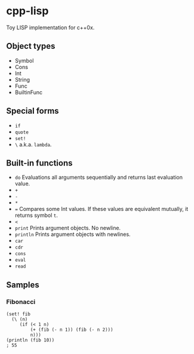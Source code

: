 # cpp-lisp
Toy LISP implementation for c++0x.

## Object types
- Symbol
- Cons
- Int
- String
- Func
- BuiltinFunc

## Special forms
- `if`
- `quote`
- `set!`
- `\` a.k.a. `lambda`.

## Built-in functions
- `do` Evaluations all arguments sequentially and returns last evaluation value.
- `+`
- `-`
- `*`
- `=` Compares some Int values. If these values are equivalent mutually, it returns symbol `t`.
- `<`
- `print` Prints argument objects. No newline.
- `println` Prints argument objects with newlines.
- `car`
- `cdr`
- `cons`
- `eval`
- `read`

## Samples

### Fibonacci
```
(set! fib
  (\ (n)
     (if (< 1 n)
         (+ (fib (- n 1)) (fib (- n 2)))
         n)))
(println (fib 10))
; 55
```
